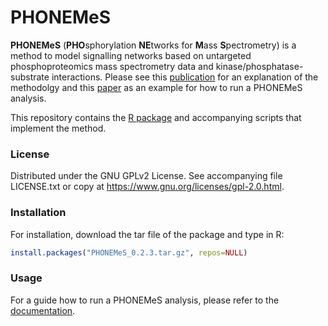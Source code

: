 # PHONEMeS

**PHONEMeS** (**PHO**sphorylation **NE**tworks for **M**ass **S**pectrometry) is a method to model signalling networks based on untargeted phosphoproteomics mass spectrometry data and kinase/phosphatase-substrate interactions. Please see this [publication](http://www.nature.com/articles/ncomms9033) for an explanation of the methodolgy and this [paper](http://www.pnas.org/content/112/25/7719.abstract) as an example for how to run a PHONEMeS analysis.

This repository contains the [R package](https://github.com/saezlab/PHONEMeS/tree/master/Package) and accompanying scripts that implement the method.

### License

Distributed under the GNU GPLv2 License. See accompanying file LICENSE.txt or copy at https://www.gnu.org/licenses/gpl-2.0.html.

### Installation

For installation, download the tar file of the package and type in R:

```R
install.packages("PHONEMeS_0.2.3.tar.gz", repos=NULL)
```

### Usage

For a guide how to run a PHONEMeS analysis, please refer to the [documentation](https://github.com/saezlab/PHONEMeS/blob/master/Documentation/how_to.md).

